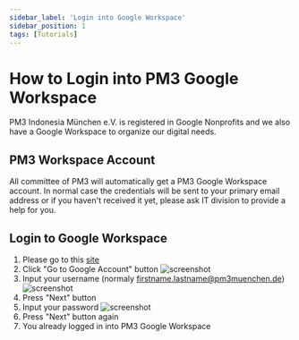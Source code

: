 ```yaml
---
sidebar_label: 'Login into Google Workspace'
sidebar_position: 1
tags: [Tutorials]
---
```


# How to Login into PM3 Google Workspace

PM3 Indonesia München e.V. is registered in Google Nonprofits and we also have a Google Workspace to organize our digital needs.

## PM3 Workspace Account

All committee of PM3 will automatically get a PM3 Google Workspace account.
In normal case the credentials will be sent to your primary email address or if you haven't received it yet, please ask IT division to provide a help for you.

## Login to Google Workspace

1. Please go to this [site](https://account.google.com)
2. Click "Go to Google Account" button ![screenshot](/img/login-google-workspace-1.png)
3. Input your username (normaly firstname.lastname@pm3muenchen.de) ![screenshot](/img/login-google-workspace-2.png)
4. Press "Next" button
5. Input your password ![screenshot](/img/login-google-workspace-3.png)
6. Press "Next" button again
7. You already logged in into PM3 Google Workspace

